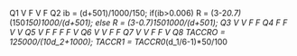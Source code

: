 Q1 V F V F 
Q2 ib = (d+501)/1000/150; if(ib>0.006) R = (3-2*0.7)*(150*150)*1000/(d+501); else R = (3-0.7)*150*1000/(d+501);
Q3 V V F F 
Q4 F F V V 
Q5 V F F F F V 
Q6 V V F F 
Q7 V V F F V 
Q8 TACCRO = 125000/(10*d_2+1000); TACCR1 = TACCR0*(d_1/6-1)*50/100